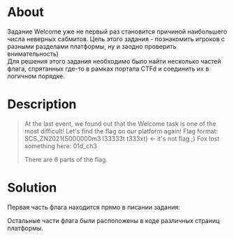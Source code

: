# About

Задание Welcome уже не первый раз становится причиной наибольшего числа неверных сабмитов. Цель этого задания - познакомить игроков с разными разделами платформы, ну и заодно проверить внимательность)  
Для решения этого задания необходимо было найти несколько частей флага, спрятанных где-то в рамках портала CTFd и соединить их в логичном порядке.

# Description

> At the last event, we found out that the Welcome task is one of the most difficult! Let's find the flag on our platform again! Flag format: SCS_ZN2021{S000000m3 l33333t t333xt} <- it's not flag ;) Fox lost something here: 01d_ch3
> 
> There are 6 parts of the flag.

# Solution

Первая часть флага находится прямо в писании задания:  



Остальные части флага были расположены в коде различных страниц платформы.
